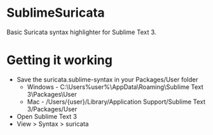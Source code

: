 # SublimeSuricata
Basic Suricata syntax highlighter for Sublime Text 3.

# Getting it working
- Save the suricata.sublime-syntax in your Packages/User folder
  - Windows - C:\Users\%user%\AppData\Roaming\Sublime Text 3\Packages\User
  - Mac - /Users/{user}/Library/Application Support/Sublime Text 3/Packages/User
- Open Sublime Text 3
- View > Syntax > suricata
